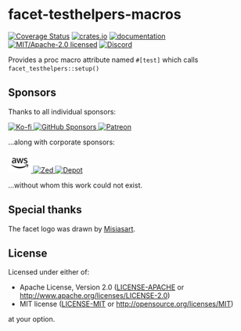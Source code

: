 # facet-testhelpers-macros

[![Coverage Status](https://coveralls.io/repos/github/facet-rs/facet-testhelpers-macros/badge.svg?branch=main)](https://coveralls.io/github/facet-rs/facet?branch=main)
[![crates.io](https://img.shields.io/crates/v/facet-testhelpers-macros.svg)](https://crates.io/crates/facet-testhelpers-macros)
[![documentation](https://docs.rs/facet-testhelpers-macros/badge.svg)](https://docs.rs/facet-testhelpers-macros)
[![MIT/Apache-2.0 licensed](https://img.shields.io/crates/l/facet-testhelpers-macros.svg)](./LICENSE)
[![Discord](https://img.shields.io/discord/1379550208551026748?logo=discord&label=discord)](https://discord.gg/JhD7CwCJ8F)

Provides a proc macro attribute named `#[test]` which calls `facet_testhelpers::setup()`

## Sponsors

Thanks to all individual sponsors:

<p> <a href="https://ko-fi.com/fasterthanlime">
<picture>
<source media="(prefers-color-scheme: dark)" srcset="https://github.com/facet-rs/facet/raw/main/static/sponsors-v3/kofi-dark.svg">
<img src="https://github.com/facet-rs/facet/raw/main/static/sponsors-v3/kofi-light.svg" height="40" alt="Ko-fi">
</picture>
</a> <a href="https://github.com/sponsors/fasterthanlime">
<picture>
<source media="(prefers-color-scheme: dark)" srcset="https://github.com/facet-rs/facet/raw/main/static/sponsors-v3/github-dark.svg">
<img src="https://github.com/facet-rs/facet/raw/main/static/sponsors-v3/github-light.svg" height="40" alt="GitHub Sponsors">
</picture>
</a> <a href="https://patreon.com/fasterthanlime">
    <picture>
    <source media="(prefers-color-scheme: dark)" srcset="https://github.com/facet-rs/facet/raw/main/static/sponsors-v3/patreon-dark.svg">
    <img src="https://github.com/facet-rs/facet/raw/main/static/sponsors-v3/patreon-light.svg" height="40" alt="Patreon">
    </picture>
</a> </p>

...along with corporate sponsors:

<p> <a href="https://aws.amazon.com">
<picture>
<source media="(prefers-color-scheme: dark)" srcset="https://github.com/facet-rs/facet/raw/main/static/sponsors-v3/aws-dark.svg">
<img src="https://github.com/facet-rs/facet/raw/main/static/sponsors-v3/aws-light.svg" height="40" alt="AWS">
</picture>
</a> <a href="https://zed.dev">
<picture>
<source media="(prefers-color-scheme: dark)" srcset="https://github.com/facet-rs/facet/raw/main/static/sponsors-v3/zed-dark.svg">
<img src="https://github.com/facet-rs/facet/raw/main/static/sponsors-v3/zed-light.svg" height="40" alt="Zed">
</picture>
</a> <a href="https://depot.dev?utm_source=facet">
<picture>
<source media="(prefers-color-scheme: dark)" srcset="https://github.com/facet-rs/facet/raw/main/static/sponsors-v3/depot-dark.svg">
<img src="https://github.com/facet-rs/facet/raw/main/static/sponsors-v3/depot-light.svg" height="40" alt="Depot">
</picture>
</a> </p>

...without whom this work could not exist.

## Special thanks

The facet logo was drawn by [Misiasart](https://misiasart.com/).

## License

Licensed under either of:

- Apache License, Version 2.0 ([LICENSE-APACHE](https://github.com/facet-rs/facet/blob/main/LICENSE-APACHE) or <http://www.apache.org/licenses/LICENSE-2.0>)
- MIT license ([LICENSE-MIT](https://github.com/facet-rs/facet/blob/main/LICENSE-MIT) or <http://opensource.org/licenses/MIT>)

at your option.
